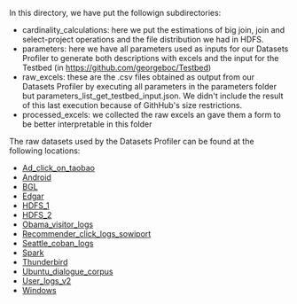 In this directory, we have put the followign subdirectories:

- cardinality_calculations: here we put the estimations of big join, join and select-project operations and the file distribution we had in HDFS.
- parameters: here we have all parameters used as inputs for our Datasets Profiler to generate both descriptions with excels and the input for the Testbed (in https://github.com/georgeboc/Testbed)
- raw_excels: these are the .csv files obtained as output from our Datasets Profiler by executing all parameters in the parameters folder but parameters_list_get_testbed_input.json. We didn't include the result of this last execution because of GithHub's size restrictions.
- processed_excels: we collected the raw excels an gave them a form to be better interpretable in this folder

The raw datasets used by the Datasets Profiler can be found at the following locations:
- [Ad_click_on_taobao](https://www.kaggle.com/pavansanagapati/ad-displayclick-data-on-taobaocom/download)
- [Android](https://zenodo.org/record/3227177/files/Android.tar.gz?download=1)
- [BGL](https://zenodo.org/record/3227177/files/BGL.tar.gz?download=1)
- [Edgar](https://www.sec.gov/dera/data/edgar-log-file-data-set.html)
- [HDFS_1](https://zenodo.org/record/3227177/files/HDFS_1.tar.gz?download=1)
- [HDFS_2](https://zenodo.org/record/3227177/files/HDFS_2.tar.gz?download=1)
- [Obama_visitor_logs](https://www.kaggle.com/jayrav13/obama-visitor-logs/download)
- [Recommender_click_logs_sowiport](https://www.kaggle.com/sohier/recommender-click-logs-sowiport/download)
- [Seattle_coban_logs](https://www.kaggle.com/city-of-seattle/seattle-coban-logs/download)
- [Spark](https://zenodo.org/record/3227177/files/Spark.tar.gz?download=1)
- [Thunderbird](https://zenodo.org/record/3227177/files/Thunderbird.tar.gz?download=1)
- [Ubuntu_dialogue_corpus](https://www.kaggle.com/rtatman/ubuntu-dialogue-corpus/download)
- [User_logs_v2](https://www.kaggle.com/jameschartouni/user-logs-v2/download)
- [Windows](https://zenodo.org/record/3227177/files/Windows.tar.gz?download=1)
